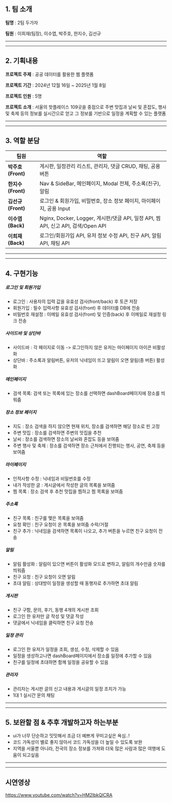 ## 1. 팀 소개
**팀명** : 2팀 두가자

**팀원** : 이희재(팀장), 이수엽, 박주호, 한지수, 김선규
<hr />
<hr />

## 2. 기획내용
**프로젝트 주제** : 공공 데이터를 활용한 웹 플랫폼

**프로젝트 기간** : 2024년 12월 16일 ~ 2025년 1월 8일

**프로젝트 인원** : 5명

**프로젝트 소개** : 서울의 핫플레이스 109곳을 중점으로 주변 맛집과 날씨 및 혼잡도, 행사 및 축제 등의 정보를 실시간으로 얻고 그 정보를 기반으로 일정을 계획할 수 있는 플랫폼
<hr />
<hr />

## 3. 역할 분담
| **팀원**            | **역할**                                                                 |
|---------------------|--------------------------------------------------------------------------|
| **박주호 (Front)**  | 게시판, 일정관리 리스트, 관리자, 댓글 CRUD, 채팅, 공용 버튼                                                 |
| **한지수 (Front)**  | Nav & SideBar, 메인페이지, Modal 전체, 주소록(친구), 알림                                                |
| **김선규 (Front)**  | 로그인 & 회원가입, 비밀번호, 장소 정보 페이지, 마이페이지, 공용 Input                                      |
| **이수엽 (Back)**   | Nginx, Docker, Logger, 게시판/댓글 API, 일정 API, 찜 API, 신고 API, 검색/Open API                      |
| **이희재 (Back)**   | 로그인/회원가입 API, 유저 정보 수정 API, 친구 API, 알림 API, 채팅 API                                    |

<hr />
<hr />

## 4. 구현기능
##### 로그인 및 회원가입
- 로그인 : 사용자의 입력 값을 유효성 검사(front/back) 후 토큰 저장
- 회원가입 : 필수 입력사항 유효성 검사(front) 후 데이터를 DB에 전송
- 비밀번호 재설정 : 이메일 유효성 검사(front) 및 인증(back) 후 이메일로 재설정 링크 전송

##### 사이드바 및 상단바
- 사이드바 : 각 페이지로 이동 -> 로그인하지 않은 유저는 마이페이지 아이콘 비활성화
- 상단바 : 주소록과 알림버튼, 유저의 닉네임이 뜨고 알림이 오면 알림(종 버튼) 활성화

##### 메인페이지
- 검색 목록: 검색 또는 목록에 있는 장소를 선택하면 dashBoard페이지에 장소를 띄워줌

##### 장소 정보 페이지
- 지도 : 장소 검색을 하지 않으면 현재 위치, 장소를 검색하면 해당 장소로 핀 고정
- 주변 맛집 : 장소를 검색하면 주변의 맛집을 추천
- 날씨 : 장소를 검색하면 장소의 날씨와 혼잡도 등을 보여줌
- 주변 행사 및 축제 : 장소를 검색하면 장소 근처에서 진행되는 행사, 공연, 축제 등을 보여줌

##### 마이페이지
- 인적사항 수정 : 닉네임과 비밀번호를 수정
- 내가 작성한 글 : 게시글에서 작성한 글의 목록을 보여줌
- 찜 목록 : 장소 검색 후 추천 맛집을 찜하고 찜 목록을 보여줌

##### 주소록
- 친구 목록 : 친구를 맺은 목록을 보여줌
- 요청 확인 : 친구 요청이 온 목록을 보여줌 수락/거절
- 친구 추가 : 닉네임을 검색하면 목록이 나오고, 추가 버튼을 누르면 친구 요청이 전송

##### 알림
- 알림 활성화 : 알림이 있으면 버튼이 활성화 모드로 변하고, 알림의 개수만큼 숫자를 띄워줌
- 친구 요청 : 친구 요청이 오면 알림
- 초대 알림 : 상대방이 일정을 생성할 때 동행자로 추가하면 초대 알림

##### 게시판
- 친구 구함, 문의, 후기, 동행 4개의 게시판 조회
- 로그인 한 유저만 글 작성 및 댓글 작성
- 댓글에서 닉네임을 클릭하면 친구 요청 전송

##### 일정 관리
- 로그인 한 유저가 일정을 조회, 생성, 수정, 삭제할 수 있음
- 일정을 생성하고나면 dashBoard페이지에서 장소를 일정에 추가할 수 있음
- 친구를 일정에 초대하면 함께 일정을 공유할 수 있음

##### 관리자
- 관리자는 게시판 글의 신고 내용과 게시글의 일정 조치가 가능
- 1대 1 실시간 문의 채팅

<hr />
<hr />

## 5. 보완할 점 & 추후 개발하고자 하는부분
- ui가 너무 단순하고 밋밋해서 조금 더 예쁘게 꾸미고싶은 욕심..!
- 코드 가독성이 별로 좋지 않아서 코드 가독성을 더 높일 수 있도록 보완
- 지역을 서울뿐 아니라, 전국의 장소 정보를 가져와 더욱 많은 사람과 많은 여행에 도움이 되고싶음

<hr />
<hr />

## 시연영상
https://www.youtube.com/watch?v=HM2lbkQlCRA
